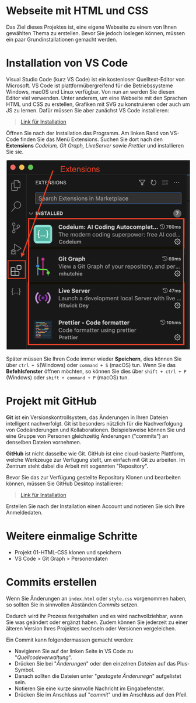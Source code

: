 # Webseite mit HTML und CSS
Das Ziel dieses Projektes ist, eine eigene Webseite zu einem von Ihnen gewählten Thema zu erstellen.
Bevor Sie jedoch loslegen können, müssen ein paar Grundinstallationen gemacht werden.

# Installation von VS Code
Visual Studio Code (kurz VS Code) ist ein kostenloser Quelltext-Editor von Microsoft. VS Code ist plattformübergreifend für die Betriebssysteme Windows, macOS und Linux verfügbar. Von nun an werden Sie diesen Editor viel verwenden. Unter anderem, um eine Webseite mit den Sprachen HTML und CSS zu erstellen, Grafiken mit SVG zu konstruieren oder auch um JS zu lernen.
Dafür müssen Sie aber zunächst VS Code installieren:

> [Link für Installation](https://code.visualstudio.com)

Öffnen Sie nach der Installation das Programm. Am linken Rand von VS-Code finden Sie das Menü Extensions. Suchen Sie dort nach den **Extensions** *Codeium, Git Graph, LiveServer* sowie *Prettier* und installieren Sie sie.

![](extensions.png)

Später müssen Sie Ihren Code immer wieder **Speichern**, dies können Sie über `ctrl + S`(Windows) oder `command + S` (macOS) tun. Wenn Sie das **Befehlsfenster** öffnen möchten, so können Sie dies über `shift + ctrl + P` (Windows) oder `shift + command + P` (macOS) tun.

# Projekt mit GitHub
**Git** ist ein Versionskontrollsystem, das Änderungen in Ihren Dateien intelligent nachverfolgt. Git ist besonders nützlich für die Nachverfolgung von Codeänderungen und Kollaborationen. Beispielsweise können Sie und eine Gruppe von Personen gleichzeitig Änderungen ("commits") an denselben Dateien vornehmen.

**GitHub** ist nicht dasselbe wie Git. GitHub ist eine cloud-basierte Plattform, welche Werkzeuge zur Verfügung stellt, um einfach mit Git zu arbeiten. Im Zentrum steht dabei die Arbeit mit sogennten "Repository". 

Bevor Sie das zur Verfügung gestellte Repository Klonen und bearbeiten können, müssen Sie GitHub Desktop installieren:

> [Link für Installation](https://desktop.github.com/download/)

Erstellen Sie nach der Installation einen Account und notieren Sie sich Ihre Anmeldedaten.

# Weitere einmalige Schritte
- Projekt 01-HTML-CSS klonen und speichern
- VS Code > Git Graph > Personendaten

# Commits erstellen
Wenn Sie Änderungen an `index.html` oder `style.css` vorgenommen haben, so sollten Sie in sinnvollen Abständen *Commits* setzen.

Dadurch wird ihr Prozess festgehalten und es wird nachvollziehbar, wann Sie was geändert oder ergänzt haben. Zudem können Sie jederzeit zu einer älteren Version Ihres Projektes wechseln oder Versionen vergeleichen.

Ein Commit kann folgendermassen gemacht werden:
- Navigieren Sie auf der linken Seite in VS Code zu "*Quellcodeverwaltung*".
- Drücken Sie bei "*Änderungen*" oder den einzelnen *Dateien* auf das Plus-Symbol.
- Danach sollten die Dateien unter "*gestagete Änderunegn*" aufgelistet sein.
- Notieren Sie eine kurze sinnvolle Nachricht im Eingabefenster.
- Drücken Sie im Anschluss auf "*commit*" und im Anschluss auf den Pfeil.
